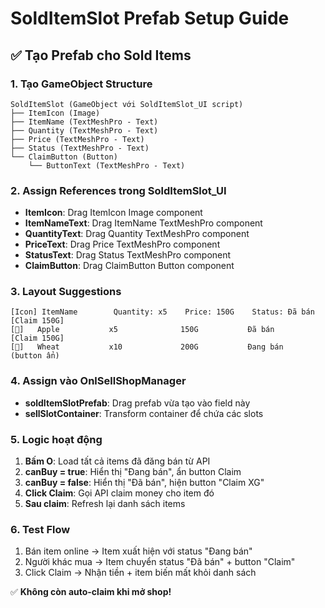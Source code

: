 # SoldItemSlot Prefab Setup Guide

## ✅ **Tạo Prefab cho Sold Items**

### **1. Tạo GameObject Structure**
```
SoldItemSlot (GameObject với SoldItemSlot_UI script)
├── ItemIcon (Image)
├── ItemName (TextMeshPro - Text)
├── Quantity (TextMeshPro - Text) 
├── Price (TextMeshPro - Text)
├── Status (TextMeshPro - Text)
└── ClaimButton (Button)
    └── ButtonText (TextMeshPro - Text)
```

### **2. Assign References trong SoldItemSlot_UI**
- **ItemIcon**: Drag ItemIcon Image component
- **ItemNameText**: Drag ItemName TextMeshPro component  
- **QuantityText**: Drag Quantity TextMeshPro component
- **PriceText**: Drag Price TextMeshPro component
- **StatusText**: Drag Status TextMeshPro component
- **ClaimButton**: Drag ClaimButton Button component

### **3. Layout Suggestions**
```
[Icon] ItemName        Quantity: x5    Price: 150G    Status: Đã bán    [Claim 150G]
[🍎]   Apple           x5              150G           Đã bán            [Claim 150G]
[🌾]   Wheat           x10             200G           Đang bán          (button ẩn)
```

### **4. Assign vào OnlSellShopManager**
- **soldItemSlotPrefab**: Drag prefab vừa tạo vào field này
- **sellSlotContainer**: Transform container để chứa các slots

### **5. Logic hoạt động**
1. **Bấm O**: Load tất cả items đã đăng bán từ API
2. **canBuy = true**: Hiển thị "Đang bán", ẩn button Claim
3. **canBuy = false**: Hiển thị "Đã bán", hiện button "Claim XG"
4. **Click Claim**: Gọi API claim money cho item đó
5. **Sau claim**: Refresh lại danh sách items

### **6. Test Flow**
1. Bán item online → Item xuất hiện với status "Đang bán"
2. Người khác mua → Item chuyển status "Đã bán" + button "Claim"
3. Click Claim → Nhận tiền + item biến mất khỏi danh sách

✅ **Không còn auto-claim khi mở shop!** 